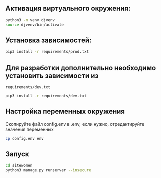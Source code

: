 ## Активация виртуального окружения:
```bash
python3 -m venv djvenv
source djvenv/bin/activate
```

## Установка зависимостей:
```bash
pip3 install -r requirements/prod.txt
```

## Для разработки дополнительно необходимо установить зависимости из
`requirements/dev.txt`
```bash
pip3 install -r requirements/dev.txt
```

## Настройка переменных окружения
Скопируйте файл config.env в .env, если нужно, отредактируйте значения переменных
```bash
cp config.env env
```

## Запуск
```bash
cd sitewomen 
python3 manage.py runserver --insecure
```
